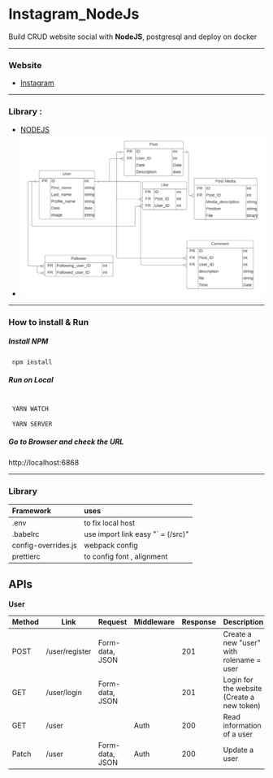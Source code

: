 # Instagram_NodeJs


Build CRUD website social  with **NodeJS**, postgresql and deploy on docker

---

### Website

-   [Instagram](https://www.instagram.com/)

---

### Library :

-   [NODEJS](https://www.npmjs.com/package/NODE)
- ![Database Diagram](https://github.com/sontung0511/Instagram_NodeJS/blob/main/uploads/ERD_Instagram.png)

---

### How to install & Run

##### Install NPM
```
 npm install
```

##### Run on Local

```

 YARN WATCH
```
```
 YARN SERVER

```

##### Go to Browser and check the URL

http://localhost:6868

---

### Library

| Framework           | uses                              |
| :------------------ | :-------------------------------- |
| .env                | to fix local host                 |
| .babelrc            | use import link easy "` = (/src)" |
| config-overrides.js | webpack config                    |
| prettierc           | to config font , alignment        |
### 
## APIs

**User**

| Method | Link           | Request         | Middleware | Response | Description                                |
|--------|----------------|-----------------|------------|----------|--------------------------------------------|
| POST   | /user/register | Form-data, JSON |            | 201      | Create a new "user" with rolename = user   |
| GET    | /user/login    | Form-data, JSON |            | 201      | Login for the website (Create a new token) |
| GET    | /user          |                 | Auth       | 200      | Read information of a user                 |
| Patch    | /user          | Form-data, JSON | Auth       | 200      | Update a user                              |


